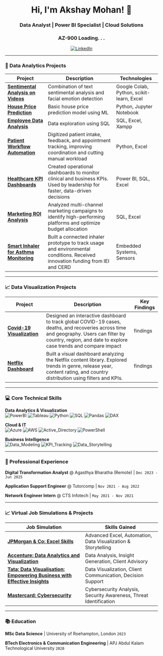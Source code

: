 <h1 align="center">Hi, I'm Akshay Mohan! 👋</h1>
<h3 align="center">Data Analyst | Power BI Specialist | Cloud Solutions</h3>
<h3 align="center">AZ-900 Loading. . .</h3>

<p align="center">
  <a href="https://linkedin.com/in/mohanakshay" target="_blank">
    <img src="https://img.shields.io/badge/LinkedIn-0A66C2?style=for-the-badge&logo=linkedin&logoColor=white" alt="LinkedIn"/>
  </a>
  <!--
  <a href="https://www.instagram.com/akshay_mo_han/" target="_blank">
    <img src="https://img.shields.io/badge/Instagram-E4405F?style=for-the-badge&logo=instagram&logoColor=white" alt="Instagram"/>
  </a>
  -->

</p>

---

### 🚀 Data Analytics Projects

| Project | Description | Technologies |
|---------|-------------|--------------|
| **[Sentimental Analysis on Videos](https://github.com/Akshaymohan7/Sentimental-analysis-on-videos)** | Combination of text sentimental analysis and facial emotion detection | Google Colab, Python, scikit-learn, Excel | 
| **[House Price Prediction](https://github.com/Akshaymohan7/House-Price-Prediction-Linear-Regression)** | Basic house price prediction model using ML | Python, Jupyter Notebook |
| **[Employee Data Analysis](https://github.com/Akshaymohan7/Employee-Data-Analysis)** | Data exploration using SQL  | SQL, Excel, Xampp |
| **[Patient Workflow Automation](link)** | Digitized patient intake, feedback, and appointment tracking, improving coordination and cutting manual workload  | Python, Excel |
| **[Healthcare KPI Dashboards](link)** | Created operational dashboards to monitor clinical and business KPIs. Used by leadership for faster, data-driven decisions  | Power BI, SQL, Excel |
| **[Marketing ROI Analysis](link)** | Analyzed multi-channel marketing campaigns to identify high-performing platforms and optimize budget allocation  | SQL, Excel |
| **[Smart Inhaler for Asthma Monitoring](link)** | Built a connected inhaler prototype to track usage and environmental conditions. Received innovation funding from IEI and CERD  | Embedded Systems, Sensors |


<!--| **[project_name](link)** | about | findings | 
-->




---

### 📈 Data Visualization Projects

| Project | Description | Key Findings |
|---------|-------------|--------------|
| **[Covid-19 Visualization](https://public.tableau.com/views/Covid-19CW1/Dashboard1?:language=en-US&:sid=&:redirect=auth&:display_count=n&:origin=viz_share_link)** | Designed an interactive dashboard to track global COVID-19 cases, deaths, and recoveries across time and geography. Users can filter by country, region, and date to explore case trends and compare impact | findings | 
| **[Netflix Dashboard](https://public.tableau.com/views/Netflix_Dashboard_17467027784190/Netflix?:language=en-US&:sid=&:redirect=auth&:display_count=n&:origin=viz_share_link)** | Built a visual dashboard analyzing the Netflix content library. Explored trends in genre, release year, content rating, and country distribution using filters and KPIs. | findings | 

<!--| **[project_name](link)** | about | findings | 
-->


---

### 💻 Core Technical Skills
**Data Analytics & Visualization**  
![PowerBI](https://img.shields.io/badge/PowerBI-F2C811?style=flat-square&logo=powerbi&logoColor=black)
![Tableau](https://img.shields.io/badge/Tableau-E97627?style=flat-square&logo=tableau&logoColor=white)
![Python](https://img.shields.io/badge/Python-3776AB?style=flat-square&logo=python&logoColor=white)
![SQL](https://img.shields.io/badge/SQL-4479A1?style=flat-square&logo=mysql&logoColor=white)
![Pandas](https://img.shields.io/badge/Pandas-150458?style=flat-square&logo=pandas&logoColor=white)
![DAX](https://img.shields.io/badge/DAX-FFB900?style=flat-square&logo=powerbi&logoColor=black)

**Cloud & IT**  
![Azure](https://img.shields.io/badge/Azure-0078D4?style=flat-square&logo=microsoftazure&logoColor=white)
![AWS](https://img.shields.io/badge/AWS-232F3E?style=flat-square&logo=amazonaws&logoColor=white)
![Active_Directory](https://img.shields.io/badge/Active_Directory-0078D4?style=flat-square&logo=microsoftazure&logoColor=white)
![PowerShell](https://img.shields.io/badge/PowerShell-5391FE?style=flat-square&logo=powershell&logoColor=white)

**Business Intelligence**  
![Data_Modeling](https://img.shields.io/badge/Data_Modeling-01A4EF?style=flat-square&logo=powerbi&logoColor=white)
![KPI_Tracking](https://img.shields.io/badge/KPI_Tracking-FF6B6B?style=flat-square&logo=google-analytics&logoColor=white)
![Data_Storytelling](https://img.shields.io/badge/Data_Storytelling-6F42C1?style=flat-square&logo=storybook&logoColor=white)


---

### 💼 Professional Experience
**Digital Transformation Analyst** @ Agasthya Bharatha (Remote)  | `Dec 2023 - Jun 2025`  

**Application Support Engineer**   @ Tutorcomp                   | `Nov 2021 - Aug 2022`  

**Network Engineer Intern**        @ CTS Infotech                | `May 2021 - Nov 2021`  

 

---

### 📈 Virtual Job Simulations & Projects

| Job Simulation | Skills Gained |
|----------------|---------------|
| **[JPMorgan & Co: Excel Skills](https://forage-uploads-prod.s3.amazonaws.com/completion-certificates/JPMorgan%20Chase%20Corporate/XiuvjcwqWRqH9oy38_JPMorgan%20Chase%20&%20Co._5B3NPjBQKwgKR2jHK_1707250733446_completion_certificate.pdf)** | Advanced Excel,  Automation, Data Visualization & Storytelling |
| **[Accenture: Data Analytics and Visualization](https://forage-uploads-prod.s3.amazonaws.com/completion-certificates/Accenture%20North%20America/hzmoNKtzvAzXsEqx8_Accenture%20North%20America_5B3NPjBQKwgKR2jHK_1707306064729_completion_certificate.pdf)** | Data Analysis, Insight Generation, Client Advisory |
| **[Tata: Data Visualisation: Empowering Business with Effective Insights](https://forage-uploads-prod.s3.amazonaws.com/completion-certificates/Tata/MyXvBcppsW2FkNYCX_Tata%20Group_5B3NPjBQKwgKR2jHK_1708339252587_completion_certificate.pdf)** | Data Visualization, Client Communication, Decision Support |
| **[Mastercard: Cybersecurity](https://forage-uploads-prod.s3.amazonaws.com/completion-certificates/mastercard/vcKAB5yYAgvemepGQ_Mastercard_5B3NPjBQKwgKR2jHK_1715603216146_completion_certificate.pdf)** | Cybersecurity Analysis, Security Awareness, Threat Identification |



---

### 📚 Education
**MSc Data Science**  | University of Roehampton, London `2023`  

**BTech Electronics & Communication Engineering**  | APJ Abdul Kalam Technological University `2020`  

<!--
---

### 📈 GitHub Stats
<p align="center">
  <img src="https://github-readme-stats.vercel.app/api?username=yourusername&show_icons=true&theme=dark" alt="GitHub Stats"/>
  <img src="https://github-readme-streak-stats.herokuapp.com/?user=yourusername&theme=dark" alt="GitHub Streak"/>
</p>
-->
